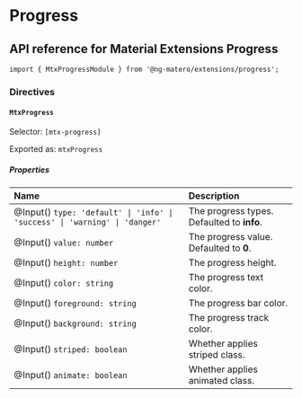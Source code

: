 # Progress

## API reference for Material Extensions Progress

`import { MtxProgressModule } from '@ng-matero/extensions/progress';`

### Directives

#### `MtxProgress`

Selector: `[mtx-progress]`

Exported as: `mtxProgress`

##### Properties

| **Name** | Description |
| :--- | :--- |
| @Input\(\) `type: 'default' \| 'info' \| 'success' \| 'warning' \| 'danger'` | The progress types. Defaulted to **info**. |
| @Input\(\) `value: number` | The progress value. Defaulted to **0**. |
| @Input\(\) `height: number` | The progress height. |
| @Input\(\) `color: string` | The progress text color. |
| @Input\(\) `foreground: string` | The progress bar color. |
| @Input\(\) `background: string` | The progress track color. |
| @Input\(\) `striped: boolean` | Whether applies striped class. |
| @Input\(\) `animate: boolean` | Whether applies animated class. |

